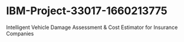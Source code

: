 # IBM-Project-33017-1660213775
Intelligent Vehicle Damage Assessment &amp; Cost Estimator for Insurance Companies
